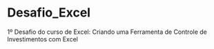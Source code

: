 # Desafio_Excel
1º Desafio do curso de Excel: Criando uma Ferramenta de Controle de Investimentos com Excel
